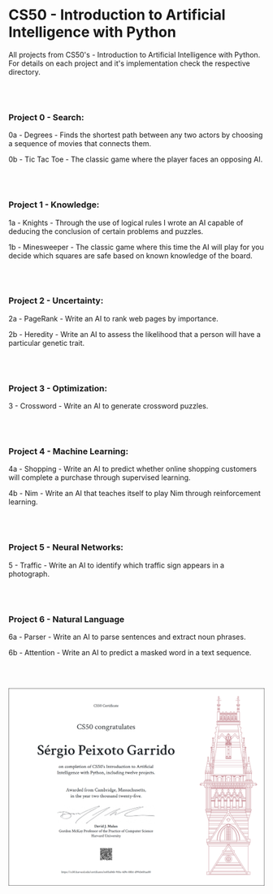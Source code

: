 # CS50 - Introduction to Artificial Intelligence with Python

 All projects from CS50's - Introduction to Artificial Intelligence with Python.
 For details on each project and it's implementation check the respective directory.

<br></br>

### Project 0 - Search:

  0a - Degrees - Finds the shortest path between any two actors by choosing a sequence of movies that connects them.

  0b - Tic Tac Toe - The classic game where the player faces an opposing AI. 

<br></br>

### Project 1 - Knowledge:

 1a - Knights - Through the use of logical rules I wrote an AI capable of deducing the conclusion of certain problems and puzzles.
 
 1b - Minesweeper - The classic game where this time the AI will play for you decide which squares are safe based on known knowledge of the board.

<br></br>

### Project 2 - Uncertainty:

2a - PageRank - Write an AI to rank web pages by importance.

2b - Heredity - Write an AI to assess the likelihood that a person will have a particular genetic trait.

<br></br>

### Project 3 - Optimization:

3 - Crossword - Write an AI to generate crossword puzzles.

<br></br>

### Project 4 - Machine Learning:

4a - Shopping - Write an AI to predict whether online shopping customers will complete a purchase through supervised learning.

4b - Nim -  Write an AI that teaches itself to play Nim through reinforcement learning.

<br></br>

### Project 5 - Neural Networks:

5 - Traffic - Write an AI to identify which traffic sign appears in a photograph.

<br></br>

### Project 6 - Natural Language

6a - Parser - Write an AI to parse sentences and extract noun phrases.

6b - Attention - Write an AI to predict a masked word in a text sequence.

<br></br>

![alt text](CS50AI.png)
